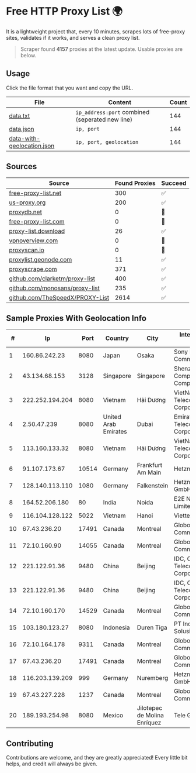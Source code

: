 
# Free HTTP Proxy List 🌍

It is a lightweight project that, every 10 minutes, scrapes lots of free-proxy sites, validates if it works, and serves a clean proxy list.


> Scraper found **4157** proxies at the latest update. Usable proxies are below.

## Usage

Click the file format that you want and copy the URL.


|File|Content|Count|
|----|-------|-----|
|[data.txt](https://raw.githubusercontent.com/themiralay/Proxy-List-World/master/data.txt)|`ip_address:port` combined (seperated new line)|144|
|[data.json](https://raw.githubusercontent.com/themiralay/Proxy-List-World/master/data.json)|`ip, port`|144|
|[data-with-geolocation.json](https://raw.githubusercontent.com/themiralay/Proxy-List-World/master/data-with-geolocation.json)|`ip, port, geolocation`|144|

## Sources

|Source|Found Proxies|Succeed|
|------|-------------|-------|
|[free-proxy-list.net](https://free-proxy-list.net)|300|✅|
|[us-proxy.org](https://www.us-proxy.org)|200|✅|
|[proxydb.net](http://proxydb.net)|0|🚫|
|[free-proxy-list.com](https://free-proxy-list.com/?page=&port=&type%5B%5D=http&type%5B%5D=https&up_time=0&search=Search)|0|🚫|
|[proxy-list.download](https://www.proxy-list.download/HTTP)|26|✅|
|[vpnoverview.com](https://vpnoverview.com/privacy/anonymous-browsing/free-proxy-servers)|0|🚫|
|[proxyscan.io](https://www.proxyscan.io)|0|🚫|
|[proxylist.geonode.com](https://proxylist.geonode.com/api/proxy-list?limit=300&page=1&sort_by=lastChecked&sort_type=desc&protocols=http,https)|11|✅|
|[proxyscrape.com](https://api.proxyscrape.com/v2/?request=displayproxies&protocol=http&timeout=10000&country=all&ssl=all&anonymity=all)|371|✅|
|[github.com/clarketm/proxy-list](https://raw.githubusercontent.com/clarketm/proxy-list/master/proxy-list-raw.txt)|400|✅|
|[github.com/monosans/proxy-list](https://raw.githubusercontent.com/monosans/proxy-list/main/proxies/http.txt)|235|✅|
|[github.com/TheSpeedX/PROXY-List](https://raw.githubusercontent.com/TheSpeedX/PROXY-List/master/http.txt)|2614|✅|


## Sample Proxies With Geolocation Info

|#|Ip|Port|Country|City|Internet Service Provider|
|-|--|----|-------|----|-------------------------|
|1|160.86.242.23|8080|Japan|Osaka|Sony Network Communications Inc|
|2|43.134.68.153|3128|Singapore|Singapore|Shenzhen Tencent Computer Systems Company Limited|
|3|222.252.194.204|8080|Vietnam|Hải Dương|VietNam Post and Telecom Corporation|
|4|2.50.47.239|8080|United Arab Emirates|Dubai|Emirates Telecommunications Corporation|
|5|113.160.133.32|8080|Vietnam|Hải Dương|VietNam Post and Telecom Corporation|
|6|91.107.173.67|10514|Germany|Frankfurt Am Main|Hetzner Online AG|
|7|128.140.113.110|1080|Germany|Falkenstein|Hetzner Online GmbH|
|8|164.52.206.180|80|India|Noida|E2E Networks Limited|
|9|116.104.128.122|5022|Vietnam|Hanoi|Viettel Corporation|
|10|67.43.236.20|17491|Canada|Montreal|GloboTech Communications|
|11|72.10.160.90|14055|Canada|Montreal|GloboTech Communications|
|12|221.122.91.36|9480|China|Beijing|IDC, China Telecommunications Corporation|
|13|221.122.91.36|9480|China|Beijing|IDC, China Telecommunications Corporation|
|14|72.10.160.170|14529|Canada|Montreal|GloboTech Communications|
|15|103.180.123.27|8080|Indonesia|Duren Tiga|PT Indo Telemedia Solusi|
|16|72.10.164.178|9311|Canada|Montreal|GloboTech Communications|
|17|67.43.236.20|17491|Canada|Montreal|GloboTech Communications|
|18|116.203.139.209|999|Germany|Nuremberg|Hetzner Online GmbH|
|19|67.43.227.228|1237|Canada|Montreal|GloboTech Communications|
|20|189.193.254.98|8080|Mexico|Jilotepec de Molina Enríquez|Tele Go, Inc|



## Contributing

Contributions are welcome, and they are greatly appreciated! Every
little bit helps, and credit will always be given.

